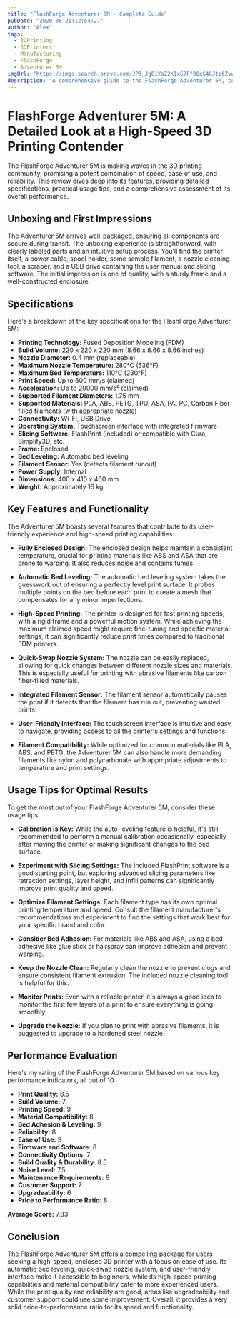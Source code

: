 ```yaml
---
title: "FlashForge Adventurer 5M - Complete Guide"
pubDate: "2020-08-21T12:54:27"
author: "Alex"
tags:
  - 3DPrinting
  - 3DPrinters
  - Manufacturing
  - FlashForge
  - Adventurer 5M
imgUrl: "https://imgs.search.brave.com/JP3_JgB1YaZ2K1xG7Ff08xS4GJtp6ZvwaYELokz_ozo/rs:fit:860:0:0:0/g:ce/aHR0cHM6Ly9jZG4u/aWRlYWxvLmNvbS9m/b2xkZXIvUHJvZHVj/dC8yMDMzMjkvMS8y/MDMzMjkxNjkvczFf/cHJvZHVrdGJpbGRf/bWF4L2ZsYXNoZm9y/Z2UtYWR2ZW50dXJl/ci01bS5qcGc"
description: "A comprehensive guide to the FlashForge Adventurer 5M, covering specifications, usage tips, and comparisons with similar products."
---
```


# FlashForge Adventurer 5M: A Detailed Look at a High-Speed 3D Printing Contender

The FlashForge Adventurer 5M is making waves in the 3D printing community, promising a potent combination of speed, ease of use, and reliability. This review dives deep into its features, providing detailed specifications, practical usage tips, and a comprehensive assessment of its overall performance.

## Unboxing and First Impressions

The Adventurer 5M arrives well-packaged, ensuring all components are secure during transit. The unboxing experience is straightforward, with clearly labeled parts and an intuitive setup process. You'll find the printer itself, a power cable, spool holder, some sample filament, a nozzle cleaning tool, a scraper, and a USB drive containing the user manual and slicing software. The initial impression is one of quality, with a sturdy frame and a well-constructed enclosure.

## Specifications

Here's a breakdown of the key specifications for the FlashForge Adventurer 5M:

*   **Printing Technology:** Fused Deposition Modeling (FDM)
*   **Build Volume:** 220 x 220 x 220 mm (8.66 x 8.66 x 8.66 inches)
*   **Nozzle Diameter:** 0.4 mm (replaceable)
*   **Maximum Nozzle Temperature:** 280°C (536°F)
*   **Maximum Bed Temperature:** 110°C (230°F)
*   **Print Speed:** Up to 600 mm/s (claimed)
*   **Acceleration:** Up to 20000 mm/s² (claimed)
*   **Supported Filament Diameters:** 1.75 mm
*   **Supported Materials:** PLA, ABS, PETG, TPU, ASA, PA, PC, Carbon Fiber filled filaments (with appropriate nozzle)
*   **Connectivity:** Wi-Fi, USB Drive
*   **Operating System:** Touchscreen interface with integrated firmware
*   **Slicing Software:** FlashPrint (included) or compatible with Cura, Simplify3D, etc.
*   **Frame:** Enclosed
*   **Bed Leveling:** Automatic bed leveling
*   **Filament Sensor:** Yes (detects filament runout)
*   **Power Supply:** Internal
*   **Dimensions:** 400 x 410 x 460 mm
*   **Weight:** Approximately 16 kg

## Key Features and Functionality

The Adventurer 5M boasts several features that contribute to its user-friendly experience and high-speed printing capabilities:

*   **Fully Enclosed Design:** The enclosed design helps maintain a consistent temperature, crucial for printing materials like ABS and ASA that are prone to warping. It also reduces noise and contains fumes.

*   **Automatic Bed Leveling:** The automatic bed leveling system takes the guesswork out of ensuring a perfectly level print surface. It probes multiple points on the bed before each print to create a mesh that compensates for any minor imperfections.

*   **High-Speed Printing:** The printer is designed for fast printing speeds, with a rigid frame and a powerful motion system. While achieving the maximum claimed speed might require fine-tuning and specific material settings, it can significantly reduce print times compared to traditional FDM printers.

*   **Quick-Swap Nozzle System:** The nozzle can be easily replaced, allowing for quick changes between different nozzle sizes and materials. This is especially useful for printing with abrasive filaments like carbon fiber-filled materials.

*   **Integrated Filament Sensor:** The filament sensor automatically pauses the print if it detects that the filament has run out, preventing wasted prints.

*   **User-Friendly Interface:** The touchscreen interface is intuitive and easy to navigate, providing access to all the printer's settings and functions.

*   **Filament Compatibility:** While optimized for common materials like PLA, ABS, and PETG, the Adventurer 5M can also handle more demanding filaments like nylon and polycarbonate with appropriate adjustments to temperature and print settings.

## Usage Tips for Optimal Results

To get the most out of your FlashForge Adventurer 5M, consider these usage tips:

*   **Calibration is Key:** While the auto-leveling feature is helpful, it's still recommended to perform a manual calibration occasionally, especially after moving the printer or making significant changes to the bed surface.

*   **Experiment with Slicing Settings:** The included FlashPrint software is a good starting point, but exploring advanced slicing parameters like retraction settings, layer height, and infill patterns can significantly improve print quality and speed.

*   **Optimize Filament Settings:** Each filament type has its own optimal printing temperature and speed. Consult the filament manufacturer's recommendations and experiment to find the settings that work best for your specific brand and color.

*   **Consider Bed Adhesion:** For materials like ABS and ASA, using a bed adhesive like glue stick or hairspray can improve adhesion and prevent warping.

*   **Keep the Nozzle Clean:** Regularly clean the nozzle to prevent clogs and ensure consistent filament extrusion. The included nozzle cleaning tool is helpful for this.

*   **Monitor Prints:** Even with a reliable printer, it's always a good idea to monitor the first few layers of a print to ensure everything is going smoothly.

*   **Upgrade the Nozzle:** If you plan to print with abrasive filaments, it is suggested to upgrade to a hardened steel nozzle.

## Performance Evaluation

Here's my rating of the FlashForge Adventurer 5M based on various key performance indicators, all out of 10:

*   **Print Quality:** 8.5
*   **Build Volume:** 7
*   **Printing Speed:** 9
*   **Material Compatibility:** 8
*   **Bed Adhesion & Leveling:** 9
*   **Reliability:** 8
*   **Ease of Use:** 9
*   **Firmware and Software:** 8
*   **Connectivity Options:** 7
*   **Build Quality & Durability:** 8.5
*   **Noise Level:** 7.5
*   **Maintenance Requirements:** 8
*   **Customer Support:** 7
*   **Upgradeability:** 6
*   **Price to Performance Ratio:** 8

**Average Score:** 7.83

## Conclusion

The FlashForge Adventurer 5M offers a compelling package for users seeking a high-speed, enclosed 3D printer with a focus on ease of use. Its automatic bed leveling, quick-swap nozzle system, and user-friendly interface make it accessible to beginners, while its high-speed printing capabilities and material compatibility cater to more experienced users. While the print quality and reliability are good, areas like upgradeability and customer support could use some improvement. Overall, it provides a very solid price-to-performance ratio for its speed and functionality.
